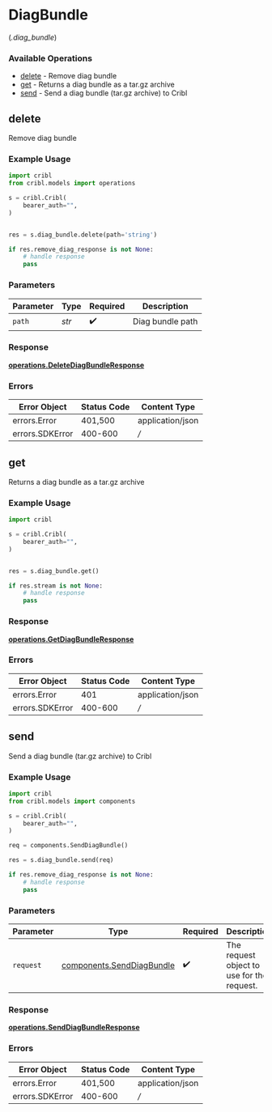 # DiagBundle
(*.diag_bundle*)

### Available Operations

* [delete](#delete) - Remove diag bundle
* [get](#get) - Returns a diag bundle as a tar.gz archive
* [send](#send) - Send a diag bundle (tar.gz archive) to Cribl

## delete

Remove diag bundle

### Example Usage

```python
import cribl
from cribl.models import operations

s = cribl.Cribl(
    bearer_auth="",
)


res = s.diag_bundle.delete(path='string')

if res.remove_diag_response is not None:
    # handle response
    pass
```

### Parameters

| Parameter          | Type               | Required           | Description        |
| ------------------ | ------------------ | ------------------ | ------------------ |
| `path`             | *str*              | :heavy_check_mark: | Diag bundle path   |


### Response

**[operations.DeleteDiagBundleResponse](../../models/operations/deletediagbundleresponse.md)**
### Errors

| Error Object     | Status Code      | Content Type     |
| ---------------- | ---------------- | ---------------- |
| errors.Error     | 401,500          | application/json |
| errors.SDKError  | 400-600          | */*              |

## get

Returns a diag bundle as a tar.gz archive

### Example Usage

```python
import cribl

s = cribl.Cribl(
    bearer_auth="",
)


res = s.diag_bundle.get()

if res.stream is not None:
    # handle response
    pass
```


### Response

**[operations.GetDiagBundleResponse](../../models/operations/getdiagbundleresponse.md)**
### Errors

| Error Object     | Status Code      | Content Type     |
| ---------------- | ---------------- | ---------------- |
| errors.Error     | 401              | application/json |
| errors.SDKError  | 400-600          | */*              |

## send

Send a diag bundle (tar.gz archive) to Cribl

### Example Usage

```python
import cribl
from cribl.models import components

s = cribl.Cribl(
    bearer_auth="",
)

req = components.SendDiagBundle()

res = s.diag_bundle.send(req)

if res.remove_diag_response is not None:
    # handle response
    pass
```

### Parameters

| Parameter                                                          | Type                                                               | Required                                                           | Description                                                        |
| ------------------------------------------------------------------ | ------------------------------------------------------------------ | ------------------------------------------------------------------ | ------------------------------------------------------------------ |
| `request`                                                          | [components.SendDiagBundle](../../models/shared/senddiagbundle.md) | :heavy_check_mark:                                                 | The request object to use for the request.                         |


### Response

**[operations.SendDiagBundleResponse](../../models/operations/senddiagbundleresponse.md)**
### Errors

| Error Object     | Status Code      | Content Type     |
| ---------------- | ---------------- | ---------------- |
| errors.Error     | 401,500          | application/json |
| errors.SDKError  | 400-600          | */*              |
